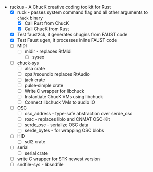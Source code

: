 - ruckus - A ChucK creative coding toolkit for Rust
    - [x] ruck - passes system command flag and all other arguments to `chuck` binary
        - [x] Call Rust from ChucK
        - [x] Call ChucK from Rust
    - [x] Test faust2ck, it generates chugins from FAUST code
    - [x] Test Faust ugen, it processes inline FAUST code
    - [ ] MIDI
        - [ ] midir - replaces RtMidi
            - [ ] sysex
    - [ ] chuck-sys
        - [ ] alsa crate
        - [ ] cpal/rsoundio replaces RtAudio
        - [ ] jack crate
        - [ ] pulse-simple crate
        - [ ] Write C wrapper for libchuck
        - [ ] Instantiate ChucK VMs using libchuck
        - [ ] Connect libchuck VMs to audio IO
    - [ ] OSC
        - [ ] osc_address - type-safe abstraction over serde_osc
        - [ ] rosc - replaces liblo and CNMAT OSC-Kit
        - [ ] serde_osc - serialize OSC data
        - [ ] serde_bytes - for wrapping OSC blobs
    - [ ] HID
        - [ ] sdl2 crate
    - [ ] serial
        - [ ] serial crate
    - [ ] write C wrapper for STK newest version
    - [ ] sndfile-sys - libsndfile